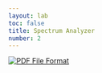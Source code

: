 ```yaml
---
layout: lab
toc: false
title: Spectrum Analyzer
number: 2
---
```


<a href="{% link assets/lab1.pdf %}" target="_blank" rel="noopener noreferrer"><img class="file-icon" src="{% link icon/pdf-file-format-symbol.svg %}" title="PDF File Format"></a>
